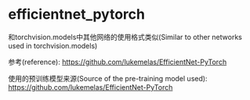 # efficientnet_pytorch
和torchvision.models中其他网络的使用格式类似(Similar to other networks used in torchvision.models)


参考(reference): https://github.com/lukemelas/EfficientNet-PyTorch  

使用的预训练模型来源(Source of the pre-training model used):
    https://github.com/lukemelas/EfficientNet-PyTorch

